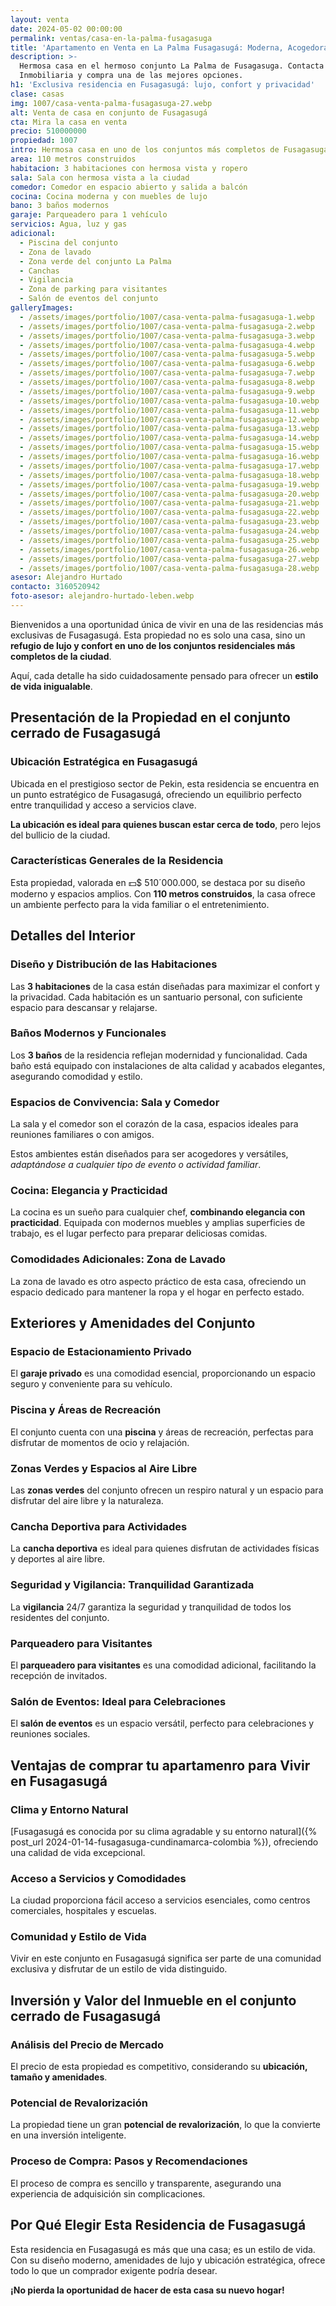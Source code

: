 ```yaml
---
layout: venta
date: 2024-05-02 00:00:00
permalink: ventas/casa-en-la-palma-fusagasuga
title: 'Apartamento en Venta en La Palma Fusagasugá: Moderna, Acogedora'
description: >-
  Hermosa casa en el hermoso conjunto La Palma de Fusagasuga. Contacta con LEBEN
  Inmobiliaria y compra una de las mejores opciones.
h1: 'Exclusiva residencia en Fusagasugá: lujo, confort y privacidad'
clase: casas
img: 1007/casa-venta-palma-fusagasuga-27.webp
alt: Venta de casa en conjunto de Fusagasugá
cta: Mira la casa en venta
precio: 510000000
propiedad: 1007
intro: Hermosa casa en uno de los conjuntos más completos de Fusagasugá
area: 110 metros construidos
habitacion: 3 habitaciones con hermosa vista y ropero
sala: Sala con hermosa vista a la ciudad
comedor: Comedor en espacio abierto y salida a balcón
cocina: Cocina moderna y con muebles de lujo
bano: 3 baños modernos
garaje: Parqueadero para 1 vehículo
servicios: Agua, luz y gas
adicional:
  - Piscina del conjunto
  - Zona de lavado
  - Zona verde del conjunto La Palma
  - Canchas
  - Vigilancia
  - Zona de parking para visitantes
  - Salón de eventos del conjunto
galleryImages:
  - /assets/images/portfolio/1007/casa-venta-palma-fusagasuga-1.webp
  - /assets/images/portfolio/1007/casa-venta-palma-fusagasuga-2.webp
  - /assets/images/portfolio/1007/casa-venta-palma-fusagasuga-3.webp
  - /assets/images/portfolio/1007/casa-venta-palma-fusagasuga-4.webp
  - /assets/images/portfolio/1007/casa-venta-palma-fusagasuga-5.webp
  - /assets/images/portfolio/1007/casa-venta-palma-fusagasuga-6.webp
  - /assets/images/portfolio/1007/casa-venta-palma-fusagasuga-7.webp
  - /assets/images/portfolio/1007/casa-venta-palma-fusagasuga-8.webp
  - /assets/images/portfolio/1007/casa-venta-palma-fusagasuga-9.webp
  - /assets/images/portfolio/1007/casa-venta-palma-fusagasuga-10.webp
  - /assets/images/portfolio/1007/casa-venta-palma-fusagasuga-11.webp
  - /assets/images/portfolio/1007/casa-venta-palma-fusagasuga-12.webp
  - /assets/images/portfolio/1007/casa-venta-palma-fusagasuga-13.webp
  - /assets/images/portfolio/1007/casa-venta-palma-fusagasuga-14.webp
  - /assets/images/portfolio/1007/casa-venta-palma-fusagasuga-15.webp
  - /assets/images/portfolio/1007/casa-venta-palma-fusagasuga-16.webp
  - /assets/images/portfolio/1007/casa-venta-palma-fusagasuga-17.webp
  - /assets/images/portfolio/1007/casa-venta-palma-fusagasuga-18.webp
  - /assets/images/portfolio/1007/casa-venta-palma-fusagasuga-19.webp
  - /assets/images/portfolio/1007/casa-venta-palma-fusagasuga-20.webp
  - /assets/images/portfolio/1007/casa-venta-palma-fusagasuga-21.webp
  - /assets/images/portfolio/1007/casa-venta-palma-fusagasuga-22.webp
  - /assets/images/portfolio/1007/casa-venta-palma-fusagasuga-23.webp
  - /assets/images/portfolio/1007/casa-venta-palma-fusagasuga-24.webp
  - /assets/images/portfolio/1007/casa-venta-palma-fusagasuga-25.webp
  - /assets/images/portfolio/1007/casa-venta-palma-fusagasuga-26.webp
  - /assets/images/portfolio/1007/casa-venta-palma-fusagasuga-27.webp
  - /assets/images/portfolio/1007/casa-venta-palma-fusagasuga-28.webp
asesor: Alejandro Hurtado
contacto: 3160520942
foto-asesor: alejandro-hurtado-leben.webp
---
```

Bienvenidos a una oportunidad única de vivir en una de las residencias más exclusivas de Fusagasugá. Esta propiedad no es solo una casa, sino un **refugio de lujo y confort en uno de los conjuntos residenciales más completos de la ciudad**.

Aquí, cada detalle ha sido cuidadosamente pensado para ofrecer un **estilo de vida inigualable**.

## Presentación de la Propiedad en el conjunto cerrado de Fusagasugá

### Ubicación Estratégica en Fusagasugá

Ubicada en el prestigioso sector de Pekin, esta residencia se encuentra en un punto estratégico de Fusagasugá, ofreciendo un equilibrio perfecto entre tranquilidad y acceso a servicios clave.

**La ubicación es ideal para quienes buscan estar cerca de todo**, pero lejos del bullicio de la ciudad.

### Características Generales de la Residencia

Esta propiedad, valorada en 💵$ 510´000.000, se destaca por su diseño moderno y espacios amplios. Con **110 metros construidos**, la casa ofrece un ambiente perfecto para la vida familiar o el entretenimiento.

## Detalles del Interior

### Diseño y Distribución de las Habitaciones

Las **3 habitaciones** de la casa están diseñadas para maximizar el confort y la privacidad. Cada habitación es un santuario personal, con suficiente espacio para descansar y relajarse.

### Baños Modernos y Funcionales

Los **3 baños** de la residencia reflejan modernidad y funcionalidad. Cada baño está equipado con instalaciones de alta calidad y acabados elegantes, asegurando comodidad y estilo.

### Espacios de Convivencia: Sala y Comedor

La sala y el comedor son el corazón de la casa, espacios ideales para reuniones familiares o con amigos.

Estos ambientes están diseñados para ser acogedores y versátiles, *adaptándose a cualquier tipo de evento o actividad familiar*.

### Cocina: Elegancia y Practicidad

La cocina es un sueño para cualquier chef, **combinando elegancia con practicidad**. Equipada con modernos muebles y amplias superficies de trabajo, es el lugar perfecto para preparar deliciosas comidas.

### Comodidades Adicionales: Zona de Lavado

La zona de lavado es otro aspecto práctico de esta casa, ofreciendo un espacio dedicado para mantener la ropa y el hogar en perfecto estado.

## Exteriores y Amenidades del Conjunto

### Espacio de Estacionamiento Privado

El **garaje privado** es una comodidad esencial, proporcionando un espacio seguro y conveniente para su vehículo.

### Piscina y Áreas de Recreación

El conjunto cuenta con una **piscina** y áreas de recreación, perfectas para disfrutar de momentos de ocio y relajación.

### Zonas Verdes y Espacios al Aire Libre

Las **zonas verdes** del conjunto ofrecen un respiro natural y un espacio para disfrutar del aire libre y la naturaleza.

### Cancha Deportiva para Actividades

La **cancha deportiva** es ideal para quienes disfrutan de actividades físicas y deportes al aire libre.

### Seguridad y Vigilancia: Tranquilidad Garantizada

La **vigilancia** 24/7 garantiza la seguridad y tranquilidad de todos los residentes del conjunto.

### Parqueadero para Visitantes

El **parqueadero para visitantes** es una comodidad adicional, facilitando la recepción de invitados.

### Salón de Eventos: Ideal para Celebraciones

El **salón de eventos** es un espacio versátil, perfecto para celebraciones y reuniones sociales.

## Ventajas de comprar tu apartamenro para Vivir en Fusagasugá

### Clima y Entorno Natural

\[Fusagasugá es conocida por su clima agradable y su entorno natural\]({% post_url 2024-01-14-fusagasuga-cundinamarca-colombia %}), ofreciendo una calidad de vida excepcional.

### Acceso a Servicios y Comodidades

La ciudad proporciona fácil acceso a servicios esenciales, como centros comerciales, hospitales y escuelas.

### Comunidad y Estilo de Vida

Vivir en este conjunto en Fusagasugá significa ser parte de una comunidad exclusiva y disfrutar de un estilo de vida distinguido.

## Inversión y Valor del Inmueble en el conjunto cerrado de Fusagasugá

### Análisis del Precio de Mercado

El precio de esta propiedad es competitivo, considerando su **ubicación, tamaño y amenidades**.

### Potencial de Revalorización

La propiedad tiene un gran **potencial de revalorización**, lo que la convierte en una inversión inteligente.

### Proceso de Compra: Pasos y Recomendaciones

El proceso de compra es sencillo y transparente, asegurando una experiencia de adquisición sin complicaciones.

## Por Qué Elegir Esta Residencia de Fusagasugá

Esta residencia en Fusagasugá es más que una casa; es un estilo de vida. Con su diseño moderno, amenidades de lujo y ubicación estratégica, ofrece todo lo que un comprador exigente podría desear.

**¡No pierda la oportunidad de hacer de esta casa su nuevo hogar!**